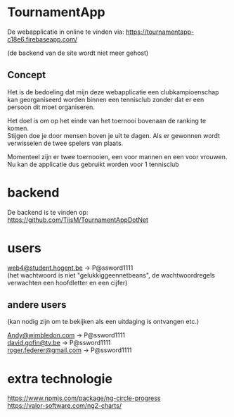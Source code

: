 # TournamentApp

De webapplicatie in online te vinden via: https://tournamentapp-c18e6.firebaseapp.com/

(de backend van de site wordt niet meer gehost)

## Concept


Het is de bedoeling dat mijn deze webapplicatie een clubkampioenschap kan georganiseerd worden binnen een tennisclub zonder dat er een persoon dit moet organiseren.

Het doel is om op het einde van het toernooi bovenaan de ranking te komen.  
Stijgen doe je door mensen boven je uit te dagen. Als er gewonnen wordt verwisselen de twee spelers van plaats.

Momenteel zijn er twee toernooien, een voor mannen en een voor vrouwen.  
Nu kan de applicatie dus gebruikt worden voor 1 tennisclub


# backend

De backend is te vinden op: https://github.com/TijsM/TournamentAppDotNet

# users

web4@student.hogent.be  -> P@ssword1111  
(het wachtwoord is niet "gelukkiggeennetbeans", de wachtwoordregels verwachten een hoofdletter en een cijfer)

## andere users
(kan nodig zijn om te bekijken als een uitdaging is ontvangen etc.)

Andy@wimbledon.com -> P@ssword1111  
david.gofin@tv.be -> P@ssword1111  
roger.federer@gmail.com -> P@ssword1111  

# extra technologie
https://www.npmjs.com/package/ng-circle-progress  
https://valor-software.com/ng2-charts/

